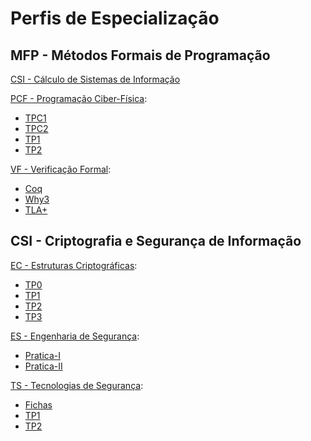 # Perfis de Especialização

  
 ## MFP - Métodos Formais de Programação

[CSI - Cálculo de Sistemas de Informação](https://haslab.github.io/MFP/CSI/2122/index)
  
[PCF - Programação Ciber-Física](https://github.com/AITK42/MEI/tree/main/2ºSemestre/MFP/PCF):
   - [TPC1](https://github.com/AITK42/MEI/tree/main/2ºSemestre/MFP/PCF/TPC1)
   - [TPC2](https://github.com/AITK42/MEI/tree/main/2ºSemestre/MFP/PCF/TPC2)
   - [TP1](https://github.com/AITK42/MEI/tree/main/2ºSemestre/MFP/PCF/TP1)
   - [TP2](https://github.com/AITK42/MEI/tree/main/2%C2%BASemestre/MFP/PCF/TP2) 

[VF - Verificação Formal](https://github.com/AITK42/MEI/tree/main/2ºSemestre/MFP/VF):
   - [Coq](https://github.com/AITK42/MEI/tree/main/2ºSemestre/MFP/VF/Coq)
   - [Why3](https://github.com/AITK42/MEI/tree/main/2ºSemestre/MFP/VF/Why3)
   - [TLA+](https://github.com/AITK42/MEI/tree/main/2ºSemestre/MFP/VF/TLA%2B)


## CSI - Criptografia e Segurança de Informação

[EC - Estruturas Criptográficas](https://github.com/AITK42/MEI/tree/main/2ºSemestre/CSI/EC):
  - [TP0](https://github.com/AITK42/MEI/tree/main/2ºSemestre/CSI/EC/TP0)
  - [TP1](https://github.com/AITK42/MEI/tree/main/2ºSemestre/CSI/EC/TP1)
  - [TP2](https://github.com/AITK42/MEI/tree/main/2ºSemestre/CSI/EC/TP2)
  - [TP3](https://github.com/AITK42/MEI/tree/main/2ºSemestre/CSI/EC/TP3)

[ES - Engenharia de Segurança](https://github.com/AITK42/MEI/tree/main/2ºSemestre/CSI/ES):
  - [Pratica-I](https://github.com/AITK42/MEI/tree/main/2ºSemestre/CSI/ES/Pratica-I)
  - [Pratica-II](https://github.com/AITK42/MEI/tree/main/2ºSemestre/CSI/ES/Pratica-II)

[TS - Tecnologias de Segurança](https://github.com/AITK42/MEI/tree/main/2ºSemestre/CSI/TS):
  - [Fichas](https://github.com/AITK42/MEI/tree/main/2ºSemestre/CSI/TS/Fichas)
  - [TP1](https://github.com/AITK42/MEI/tree/main/2ºSemestre/CSI/TS/TP1)
  - [TP2](https://github.com/AITK42/MEI/tree/main/2ºSemestre/CSI/TS/TP2)
  

  

